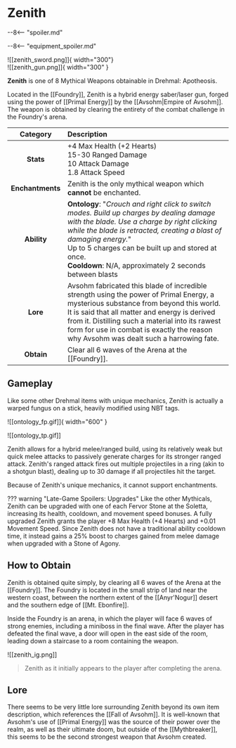 # Zenith

--8<-- "spoiler.md"

--8<-- "equipment_spoiler.md"

![[zenith_sword.png]]{ width="300"} <br>
![[zenith_gun.png]]{ width="300" }

**Zenith** is one of 8 Mythical Weapons obtainable in Drehmal: Apotheosis.

Located in the [[Foundry]], Zenith is a hybrid energy saber/laser gun, forged using the power of [[Primal Energy]] by the [[Avsohm|Empire of Avsohm]]. The weapon is obtained by clearing the entirety of the combat challenge in the Foundry's arena.

| Category | Description |
|:--------------------------------:|:-----------------------------------------------------------------------------------------------------------------------------------------------------------------------------|
| **Stats**                        | +4 Max Health (+2 Hearts) <br> 15-30 Ranged Damage <br> 10 Attack Damage <br> 1.8 Attack Speed  |
| **Enchantments**                 | Zenith is the only mythical weapon which **cannot** be enchanted. |
| **Ability**                      | **Ontology**: "*Crouch and right click to switch modes. Build up charges by dealing damage with the blade. Use a charge by right clicking while the blade is retracted, creating a blast of damaging energy.*" <br> Up to 5 charges can be built up and stored at once. <br> **Cooldown**: N/A, approximately 2 seconds between blasts      |
| **Lore**                         | Avsohm fabricated this blade of incredible strength using the power of Primal Energy, a mysterious substance from beyond this world. It is said that all matter and energy is derived from it. Distilling such a material into its rawest form for use in combat is exactly the reason why Avsohm was dealt such a harrowing fate. |
| **Obtain**                       | Clear all 6 waves of the Arena at the [[Foundry]].               |

## Gameplay
Like some other Drehmal items with unique mechanics, Zenith is actually a warped fungus on a stick, heavily modified using NBT tags. 

![[ontology_fp.gif]]{ width="600" } 

![[ontology_tp.gif]]

Zenith allows for a hybrid melee/ranged build, using its relatively weak but quick melee attacks to passively generate charges for its stronger ranged attack. Zenith's ranged attack fires out multiple projectiles in a ring (akin to a shotgun blast), dealing up to 30 damage if all projectiles hit the target.

Because of Zenith's unique mechanics, it cannot support enchantments.

??? warning "Late-Game Spoilers: Upgrades"
    Like the other Mythicals, Zenith can be upgraded with one of each Fervor Stone at the Soletta, increasing its health, cooldown, and movement speed bonuses. A fully upgraded Zenith grants the player +8 Max Health (+4 Hearts) and +0.01 Movement Speed. Since Zenith does not have a traditional ability cooldown time, it instead gains a 25% boost to charges gained from melee damage when upgraded with a Stone of Agony.

## How to Obtain
Zenith is obtained quite simply, by clearing all 6 waves of the Arena at the [[Foundry]]. The Foundry is located in the small strip of land near the western coast, between the northern extent of the [[Anyr'Nogur]] desert and the southern edge of [[Mt. Ebonfire]]. 

Inside the Foundry is an arena, in which the player will face 6 waves of strong enemies, including a miniboss in the final wave. After the player has defeated the final wave, a door will open in the east side of the room, leading down a staircase to a room containing the weapon.

![[zenith_ig.png]]
> Zenith as it initially appears to the player after completing the arena.

## Lore
There seems to be very little lore surrounding Zenith beyond its own item description, which references the [[Fall of Avsohm]]. It is well-known that Avsohm's use of [[Primal Energy]] was the source of their power over the realm, as well as their ultimate doom, but outside of the [[Mythbreaker]], this seems to be the second strongest weapon that Avsohm created.